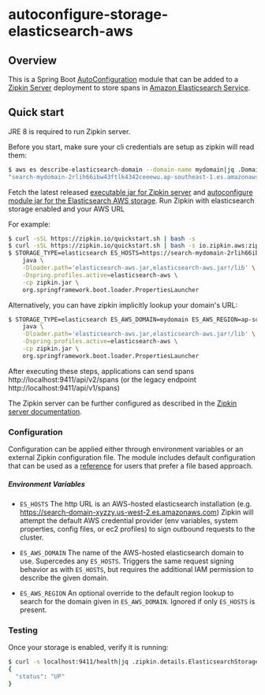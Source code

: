 # autoconfigure-storage-elasticsearch-aws

## Overview

This is a Spring Boot [AutoConfiguration](http://docs.spring.io/spring-boot/docs/current/reference/html/using-boot-auto-configuration.html)
module that can be added to a [Zipkin Server](https://github.com/openzipkin/zipkin/tree/master/zipkin-server) 
deployment to store spans in [Amazon Elasticsearch Service](https://aws.amazon.com/elasticsearch-service/).

## Quick start

JRE 8 is required to run Zipkin server.

Before you start, make sure your cli credentials are setup as zipkin
will read them:
```bash
$ aws es describe-elasticsearch-domain --domain-name mydomain|jq .DomainStatus.Endpoint
"search-mydomain-2rlih66ibw43ftlk4342ceeewu.ap-southeast-1.es.amazonaws.com"
```

Fetch the latest released
[executable jar for Zipkin server](https://search.maven.org/remote_content?g=io.zipkin.java&a=zipkin-server&v=LATEST&c=exec)
and
[autoconfigure module jar for the Elasticsearch AWS storage](https://search.maven.org/remote_content?g=io.zipkin.aws&a=zipkin-autoconfigure-storage-elasticsearch-aws&v=LATEST&c=module).
Run Zipkin with elasticsearch storage enabled and your AWS URL

For example:

```bash
$ curl -sSL https://zipkin.io/quickstart.sh | bash -s
$ curl -sSL https://zipkin.io/quickstart.sh | bash -s io.zipkin.aws:zipkin-autoconfigure-storage-elasticsearch-aws:LATEST:module elasticsearch-aws.jar
$ STORAGE_TYPE=elasticsearch ES_HOSTS=https://search-mydomain-2rlih66ibw43ftlk4342ceeewu.ap-southeast-1.es.amazonaws.com \
    java \
    -Dloader.path='elasticsearch-aws.jar,elasticsearch-aws.jar!/lib' \
    -Dspring.profiles.active=elasticsearch-aws \
    -cp zipkin.jar \
    org.springframework.boot.loader.PropertiesLauncher
```

Alternatively, you can have zipkin implicitly lookup your domain's URL:
```bash
$ STORAGE_TYPE=elasticsearch ES_AWS_DOMAIN=mydomain ES_AWS_REGION=ap-southeast-1 \
    java \
    -Dloader.path='elasticsearch-aws.jar,elasticsearch-aws.jar!/lib' \
    -Dspring.profiles.active=elasticsearch-aws \
    -cp zipkin.jar \
    org.springframework.boot.loader.PropertiesLauncher
```


After executing these steps, applications can send spans
http://localhost:9411/api/v2/spans (or the legacy endpoint http://localhost:9411/api/v1/spans)

The Zipkin server can be further configured as described in the
[Zipkin server documentation](https://github.com/openzipkin/zipkin/blob/master/zipkin-server/README.md).

### Configuration

Configuration can be applied either through environment variables or an
external Zipkin configuration file.  The module includes default
configuration that can be used as a [reference](https://github.com/openzipkin/zipkin-aws/tree/master/autoconfigure/storage-elasticsearch-aws/src/main/resources/zipkin-server-elasticsearch-aws.yml) for users that prefer a
file based approach.

##### Environment Variables

- `ES_HOSTS` The http URL is an AWS-hosted elasticsearch installation
             (e.g. https://search-domain-xyzzy.us-west-2.es.amazonaws.com)
             Zipkin will attempt the default AWS credential provider
             (env variables, system properties, config files, or ec2
             profiles) to sign outbound requests to the cluster.

- `ES_AWS_DOMAIN` The name of the AWS-hosted elasticsearch domain to use.
                  Supercedes any `ES_HOSTS`. Triggers the same request
                  signing behavior as with `ES_HOSTS`, but requires the
                  additional IAM permission to describe the given domain.
- `ES_AWS_REGION` An optional override to the default region lookup to
                  search for the domain given in `ES_AWS_DOMAIN`.
                  Ignored if only `ES_HOSTS` is present.

### Testing

Once your storage is enabled, verify it is running:
```bash
$ curl -s localhost:9411/health|jq .zipkin.details.ElasticsearchStorage
{
  "status": "UP"
}
```
